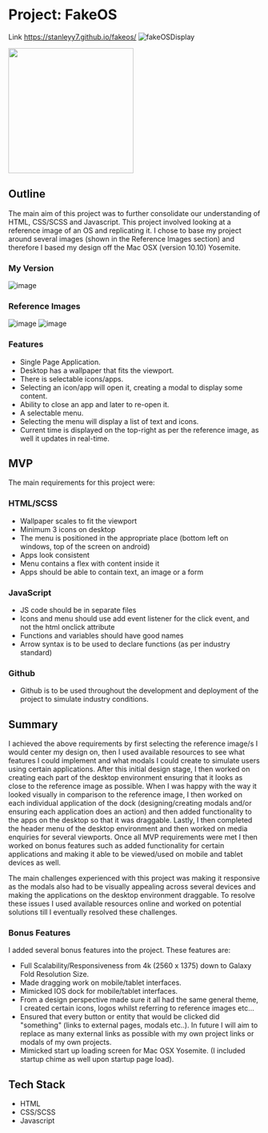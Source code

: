 # Project: FakeOS

Link https://stanleyy7.github.io/fakeos/
![fakeOSDisplay](https://user-images.githubusercontent.com/119549394/212579131-0f9fc686-b26b-4e12-a7ab-13aac2d3bf01.png)

<img width="250" src="https://github.com/StanleyY7/fakeos/actions/workflows/main.yml/badge.svg"/>

## Outline

The main aim of this project was to further consolidate our understanding of HTML, CSS/SCSS and Javascript. This project involved looking at a reference image of an OS and replicating it. I chose to base my project around several images (shown in the Reference Images section) and therefore I based my design off the Mac OSX (version 10.10) Yosemite.

### My Version

![image](https://user-images.githubusercontent.com/119549394/210021374-98510733-7967-422d-a443-562cac48ed22.png)

### Reference Images

![image](https://user-images.githubusercontent.com/119549394/208292679-d47792d7-f9d4-4527-88f7-d4ebd0c09e03.png)
![image](https://user-images.githubusercontent.com/119549394/208294238-2bf08c84-432c-4038-98af-977629c521f4.png)

### Features

- Single Page Application.
- Desktop has a wallpaper that fits the viewport.
- There is selectable icons/apps.
- Selecting an icon/app will open it, creating a modal to display some content.
- Ability to close an app and later to re-open it.
- A selectable menu.
- Selecting the menu will display a list of text and icons.
- Current time is displayed on the top-right as per the reference image, as well it updates in real-time.

## MVP

The main requirements for this project were:

### HTML/SCSS

- Wallpaper scales to fit the viewport
- Minimum 3 icons on desktop
- The menu is positioned in the appropriate place (bottom left on windows, top of the screen on android)
- Apps look consistent
- Menu contains a flex with content inside it
- Apps should be able to contain text, an image or a form

### JavaScript

- JS code should be in separate files
- Icons and menu should use add event listener for the click event, and not the html onclick attribute
- Functions and variables should have good names
- Arrow syntax is to be used to declare functions (as per industry standard)

### Github

- Github is to be used throughout the development and deployment of the project to simulate industry conditions.

## Summary

I achieved the above requirements by first selecting the reference image/s I would center my design on, then I used available resources to see what features I could implement and what modals I could create to simulate users using certain applications. After this initial design stage, I then worked on creating each part of the desktop environment ensuring that it looks as close to the reference image as possible. When I was happy with the way it looked visually in comparison to the reference image, I then worked on each individual application of the dock (designing/creating modals and/or ensuring each application does an action) and then added functionality to the apps on the desktop so that it was draggable. Lastly, I then completed the header menu of the desktop environment and then worked on media enquiries for several viewports. Once all MVP requirements were met I then worked on bonus features such as added functionality for certain applications and making it able to be viewed/used on mobile and tablet devices as well.

The main challenges experienced with this project was making it responsive as the modals also had to be visually appealing across several devices and making the applications on the desktop environment draggable. To resolve these issues I used available resources online and worked on potential solutions till I eventually resolved these challenges.

### Bonus Features

I added several bonus features into the project. These features are:

- Full Scalability/Responsiveness from 4k (2560 x 1375) down to Galaxy Fold Resolution Size.
- Made dragging work on mobile/tablet interfaces.
- Mimicked IOS dock for mobile/tablet interfaces.
- From a design perspective made sure it all had the same general theme, I created certain icons, logos whilst referring to reference images etc...
- Ensured that every button or entity that would be clicked did "something" (links to external pages, modals etc..). In future I will aim to replace as many external links as possible with my own project links or modals of my own projects.
- Mimicked start up loading screen for Mac OSX Yosemite. (I included startup chime as well upon startup page load).

## Tech Stack

- HTML
- CSS/SCSS
- Javascript
